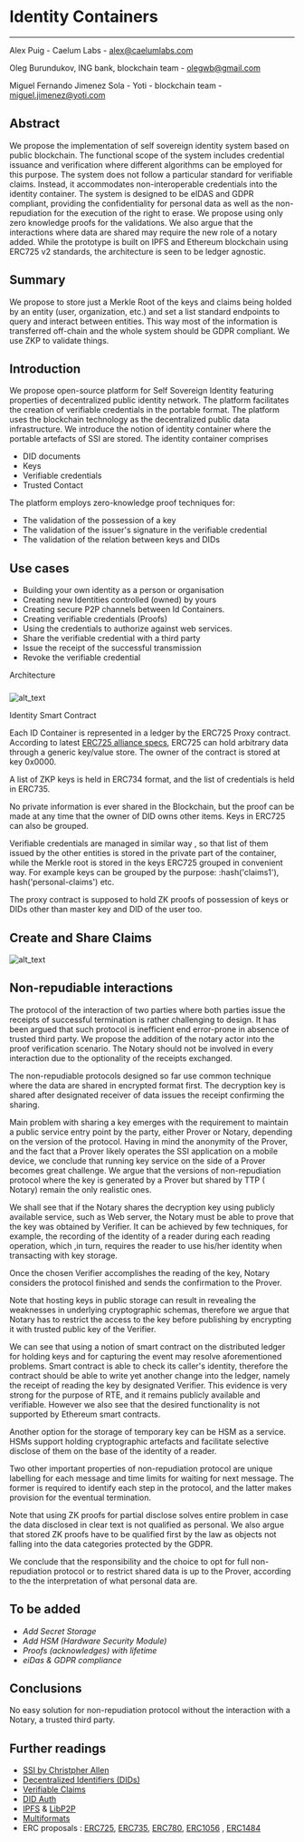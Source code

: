 # Identity Containers

-----------------------------------------------------------------------------------------------------

Alex Puig - Caelum Labs - alex@caelumlabs.com

Oleg Burundukov,  ING bank, blockchain team   - [olegwb@gmail.com](mailto:olegwb@gmail.com)

Miguel Fernando Jimenez Sola - Yoti - blockchain team - [miguel.jimenez@yoti.com](mailto:miguel.jimenez@yoti.com)


## Abstract

We propose the implementation of self sovereign identity system based on public blockchain. The functional scope of the system includes credential issuance and verification where different algorithms can be employed for this purpose. The system does not follow a particular standard for verifiable claims. Instead, it  accommodates non-interoperable credentials into the identity container. The system is designed to be eIDAS and GDPR compliant, providing the confidentiality for personal data as well as the non-repudiation for the execution of the right to erase. We propose using only zero knowledge proofs for the validations. We also argue that the interactions where data are shared may require the new role of a notary added.  While the prototype is built on IPFS and Ethereum blockchain using ERC725 v2 standards, the architecture is seen to be ledger agnostic.


## Summary 

We propose to store just a Merkle Root of the keys and claims being holded by an entity (user, organization, etc.) and set a list standard endpoints to query and interact between entities. This way most of the information is transferred off-chain and the whole system should be GDPR compliant. We use ZKP to validate things.


## Introduction

We propose open-source platform for Self Sovereign Identity featuring properties of decentralized public identity network. The platform facilitates the creation of verifiable credentials in the portable format. The platform uses the blockchain technology as the decentralized public data infrastructure. We introduce the notion of identity container where the portable artefacts of SSI are stored. The identity container comprises  



*   DID documents
*   Keys
*   Verifiable credentials
*   Trusted Contact

The platform employs zero-knowledge proof techniques  for:



*   The validation of the possession of a key
*   The validation of the issuer's signature in the verifiable credential 
*   The validation of the relation between keys and DIDs


## Use cases



*   Building your own identity as a person or organisation
*   Creating new Identities controlled (owned) by yours
*   Creating secure P2P channels between Id Containers.
*   Creating verifiable credentials (Proofs)
*   Using the credentials to authorize against web services.
*   Share the verifiable credential with a third party
*   Issue the receipt of the successful transmission
*   Revoke the verifiable credential



Architecture


### 

![alt_text](https://github.com/WebOfTrustInfo/rwot8-barcelona/blob/master/draft-documents/ContainerId/schema1.png "image_tooltip")


Identity Smart Contract

Each ID Container is represented in a ledger by the ERC725 Proxy contract. According to latest [ERC725 alliance specs](https://github.com/ERC725Alliance/erc725), ERC725 can hold arbitrary data through a generic key/value store. The owner of the contract is stored at key 0x0000.

A list of ZKP keys is held in ERC734 format, and the list of credentials is held in ERC735.

No private information is ever shared in the Blockchain, but the proof can be made  at any time that the owner of DID owns other items. Keys in ERC725 can also be grouped.

Verifiable credentials are managed in similar way , so that list of them issued by the other entities is stored in the private part of the container, while the  Merkle root is stored in the keys ERC725 grouped in convenient way. For example keys can be grouped by the purpose:   :hash('claims1'), hash('personal-claims') etc.

The proxy contract is supposed to hold ZK proofs of possession of keys or DIDs other than master key and DID of the user too.


## Create and Share Claims


![alt_text](https://github.com/WebOfTrustInfo/rwot8-barcelona/blob/master/draft-documents/ContainerId/schema2.png "image_tooltip")



## Non-repudiable interactions

The protocol of the interaction of two parties where both parties issue the receipts of successful termination is rather challenging to design. It has been argued that such protocol is inefficient end error-prone in absence of trusted third party. We propose the addition of the notary actor into the proof verification scenario.  The Notary should not be involved in every interaction  due to the optionality of  the receipts exchanged.

The non-repudiable protocols designed so far use common technique where the data are shared in encrypted format first. The decryption key is shared after designated receiver of data issues the receipt confirming the sharing. 

Main problem with sharing a key emerges with the requirement to maintain a public service entry point  by  the party, either Prover or Notary, depending on the version of the protocol. Having in mind the anonymity of the Prover, and the fact  that a Prover likely operates the SSI application on a mobile device, we conclude that running key service on the side of a Prover becomes great challenge. We argue that the versions of  non-repudiation protocol where the key is generated by a Prover but shared by TTP ( Notary) remain the only realistic ones.

We shall see that if the Notary shares the decryption key using publicly available service, such as Web server,  the Notary must be able to prove  that the key was obtained by Verifier. It can be achieved by few techniques, for example, the recording of the identity of  a reader during each reading operation, which ,in turn, requires the reader to use his/her identity when transacting with key storage.

 Once the chosen Verifier accomplishes the reading of the key, Notary considers the protocol finished and sends the confirmation to the Prover.

Note that  hosting keys in public storage can result in revealing the weaknesses in underlying cryptographic schemas, therefore we argue that Notary has to restrict the access to the key before publishing by encrypting it with trusted public key of the Verifier.

We can see that  using a notion of smart contract on the distributed ledger for holding keys and for capturing the event may resolve  aforementioned problems. Smart contract  is able to check its caller's identity, therefore the contract should be able to write yet another change into the ledger, namely the receipt of reading the key by designated Verifier. This evidence is very strong for the purpose of RTE, and it remains publicly available and verifiable. However we also see that the desired functionality is not supported by Ethereum smart contracts. 

Another option for the storage of temporary key can be HSM as a service. HSMs support holding cryptographic artefacts and facilitate selective disclose of them on the base of the identity of a reader.

  

Two other important properties of non-repudiation protocol are unique labelling for each message and time limits for waiting for next message. The former is required to identify each step in the protocol, and the latter makes provision for the eventual termination.

Note that using  ZK proofs for partial disclose solves entire problem in case the data  disclosed in clear text is not qualified as personal. We also argue that stored ZK proofs have to be qualified first by the law as objects not falling into the data categories protected by the GDPR. 

We conclude that the responsibility and the choice  to opt for full non-repudiation protocol or to restrict shared data is up to the Prover,  according to the the interpretation of what personal data are.  

  


## To be added



*   _Add Secret Storage_
*   _Add HSM (Hardware Security Module)_
*   _Proofs (acknowledges) with lifetime_
*   _eiDas & GDPR compliance_


## Conclusions

No easy solution for non-repudiation protocol without the interaction with a Notary,  a trusted third party. 


## Further readings



*   [SSI by Christpher Allen](http://www.lifewithalacrity.com/2016/04/the-path-to-self-soverereign-identity.html)
*   [Decentralized Identifiers (DIDs)](https://w3c-ccg.github.io/did-spec/)
*   [Verifiable Claims](https://www.w3.org/TR/verifiable-claims-data-model/)
*   [DID Auth](https://github.com/WebOfTrustInfo/rebooting-the-web-of-trust-spring2018/blob/master/final-documents/did-auth.md)
*   [IPFS](https://ipfs.io/) & [LibP2P](https://libp2p.io/)
*   [Multiformats](https://multiformats.io/)
*   ERC proposals : [ERC725](https://github.com/ethereum/EIPs/issues/725), [ERC735](https://github.com/ethereum/EIPs/issues/735), [ERC780](https://github.com/ethereum/EIPs/issues/780), [ERC1056](https://github.com/ethereum/EIPs/issues/1056) , [ERC1484](https://github.com/ethereum/EIPs/issues/1495)

<!-- Docs to Markdown version 1.0β16 -->
